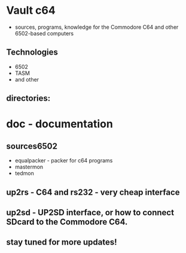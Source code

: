 # Vault c64
* sources, programs, knowledge for the Commodore C64 and other 6502-based computers

## Technologies
* 6502
* TASM
* and other

## directories:
# doc - documentation

## sources6502
* equalpacker - packer for c64 programs
* mastermon
* tedmon

## up2rs - C64 and rs232 - very cheap interface

## up2sd - UP2SD interface, or how to connect SDcard to the Commodore C64.

## stay tuned for more updates!